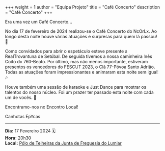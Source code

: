 +++
weight = 1
author = "Equipa Projeto"
title = "Café Concerto"
description = "Café Concerto"
+++

Era uma vez um Café Concerto...

No dia 17 de fevereiro de 2024 realizou-se o Café Concerto do NcOrLx. Ao longo desta noite houve várias atuações e surpresas para quem lá passou! 🤩

Como convidados para abrir o espetáculo esteve presente a RealTrovantuna de Setúbal. De seguida tivemos a nossa caminheira Inês Coito do 760-Beato. Por último, mas não menos importante, estiveram presentos os vencedores do FESCUT 2023, o Clã 77-Póvoa Santo Adrião. Todas as atuações foram impressionantes e animaram esta noite sem igual!  🎶

Houve também uma sessão de karaoke e Just Dance para mostrar os talentos do nosso núcleo. Foi um prazer ter passado esta noite com cada um de vocês. 🤌

Encontramo-nos no Encontro Local!

Canhotas ÉpYcas

--- 

**Dia:** 17 Fevereiro 2024 🗓️ \
**Hora:** 20h30 \
**Local:** [Pólo de Telheiras da Junta de Freguesia do Lumiar](https://maps.app.goo.gl/H1NnpxS8RSs2maXZ9)